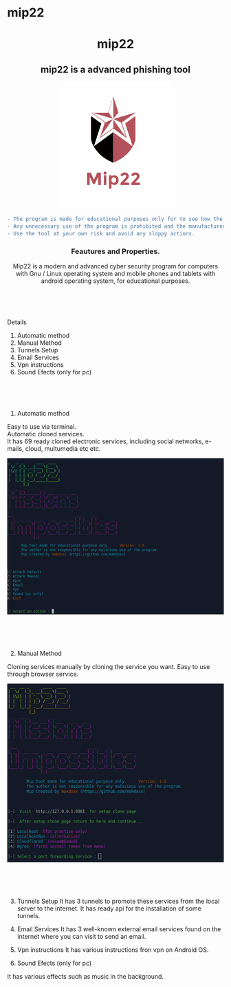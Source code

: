 # mip22
 <h1 align="center"> mip22 </h1>
 
 <h2 align="center"> mip22 is a advanced phishing tool </h2> 

<p align="center">
<img src="sc/logo.png">  </br>
</p>


```diff
- The program is made for educational purposes only for to see how the phishing method works.
- Any unnecessary use of the program is prohibited and the manufacturer has no responsibility for any illegal use by anyone.
- Use the tool at your own risk and avoid any sloppy actions.
```
<h3 align="center">
Feautures and Properties.
</h3>

<p align="center">
Mip22 is a modern and advanced cyber security program for computers with Gnu / Linux operating system and mobile phones and tablets with android operating system, for educational purposes.
</p>

 
<br/> <br/> <br/> 
 
<p>
 
Details
 
1) Automatic method
2) Manual Method
3) Tunnels Setup 
4) Email Services
5) Vpn instructions
6) Sound Efects (only for pc)
 
</p>

<br/> <br/> <br/> 

<p>
 
1) Automatic method

Easy to use via terminal. </br>
Automatic cloned services. </br>
It has 69 ready cloned electronic services, including social networks, e-mails, cloud, multumedia etc etc. </br>
 
<img src="sc/sc_auto.gif">
</p>

<br/> <br/> <br/> 

<p>
 
2) Manual Method 
 
Cloning services manually by cloning the service you want.
Easy to use through browser service.
 
<img src="sc/sc_manual.gif">

<p> 
 
<br/> <br/> <br/>  


<p>


3) Tunnels Setup
It has 3 tunnels to promote these services from the local server to the internet.
 It has ready api for the installation of some tunnels.


4) Email Services
It has 3 well-known external email services found on the internet where you can visit to send an email.


5) Vpn instructions
It has various instructions fron vpn on Android OS.



6) Sound Efects (only for pc)

It has various effects such as music in the background. 
 
</p> 


<br/> <br/> <br/>  

